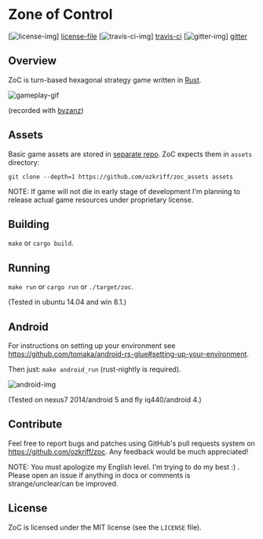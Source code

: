 # Zone of Control

[![license-img][]] [license-file]
[![travis-ci-img][]] [travis-ci]
[![gitter-img][]] [gitter]


## Overview

ZoC is turn-based hexagonal strategy game written in
[Rust][].

![gameplay-gif][]

(recorded with [byzanz](http://askubuntu.com/a/201018))


## Assets

Basic game assets are stored in [separate repo][].
ZoC expects them in `assets` directory:

`git clone --depth=1 https://github.com/ozkriff/zoc_assets assets`

NOTE: If game will not die in early stage of development I'm planning
to release actual game resources under proprietary license.


## Building

`make` or `cargo build`.


## Running

`make run` or `cargo run` or `./target/zoc`.

(Tested in ubuntu 14.04 and win 8.1.)


## Android

For instructions on setting up your environment see
https://github.com/tomaka/android-rs-glue#setting-up-your-environment.

Then just: `make android_run` (rust-nightly is required).

![android-img][]

(Tested on nexus7 2014/android 5 and fly iq440/android 4.)


## Contribute

Feel free to report bugs and patches using GitHub's pull requests
system on https://github.com/ozkriff/zoc. Any feedback would be much
appreciated!

NOTE: You must apologize my English level. I'm trying to do my best :) .
Please open an issue if anything in docs or comments is strange/unclear/can
be improved.


## License

ZoC is licensed under the MIT license (see the `LICENSE` file).


[rust]: https://rust-lang.org
[gameplay-gif]: http://i.imgur.com/orQtkqF.gif
[separate repo]: https://github.com/ozkriff/zoc_assets
[travis-ci-img]: https://travis-ci.org/ozkriff/zoc.png?branch=master
[travis-ci]: https://travis-ci.org/ozkriff/zoc
[gitter-img]: https://badges.gitter.im/....svg
[gitter]: https://gitter.im/ozkriff/zoc
[android-img]: http://i.imgur.com/Fp3Z5I1l.png
[license-img]: http://img.shields.io/badge/license-MIT-blue.svg
[license-file]: https://github.com/ozkriff/zoc/blob/master/LICENSE
